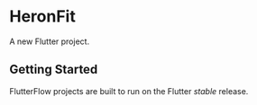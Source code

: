 # HeronFit

A new Flutter project.

## Getting Started

FlutterFlow projects are built to run on the Flutter _stable_ release.
